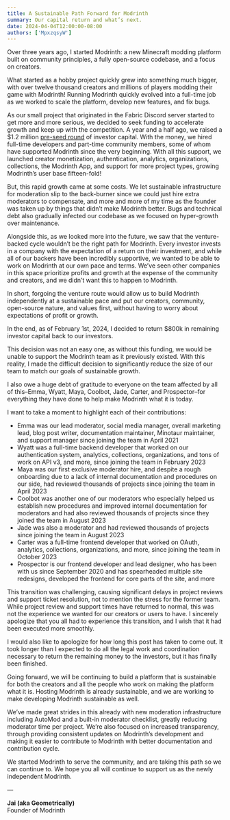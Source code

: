 ```yaml
---
title: A Sustainable Path Forward for Modrinth
summary: Our capital return and what’s next.
date: 2024-04-04T12:00:00-08:00
authors: ['MpxzqsyW']
---
```


Over three years ago, I started Modrinth: a new Minecraft modding platform built on community principles, a fully open-source codebase, and a focus on creators.

What started as a hobby project quickly grew into something much bigger, with over twelve thousand creators and millions of players modding their game with Modrinth! Running Modrinth quickly evolved into a full-time job as we worked to scale the platform, develop new features, and fix bugs.

As our small project that originated in the Fabric Discord server started to get more and more serious, we decided to seek funding to accelerate growth and keep up with the competition. A year and a half ago, we raised a $1.2 million [pre-seed round](/news/article/accelerating-development) of investor capital. With the money, we hired full-time developers and part-time community members, some of whom have supported Modrinth since the very beginning. With all this support, we launched creator monetization, authentication, analytics, organizations, collections, the Modrinth App, and support for more project types, growing Modrinth’s user base fifteen-fold!

But, this rapid growth came at some costs. We let sustainable infrastructure for moderation slip to the back-burner since we could just hire extra moderators to compensate, and more and more of my time as the founder was taken up by things that didn’t make Modrinth better. Bugs and technical debt also gradually infected our codebase as we focused on hyper-growth over maintenance.

Alongside this, as we looked more into the future, we saw that the venture-backed cycle wouldn’t be the right path for Modrinth. Every investor invests in a company with the expectation of a return on their investment, and while all of our backers have been incredibly supportive, we wanted to be able to work on Modrinth at our own pace and terms. We’ve seen other companies in this space prioritize profits and growth at the expense of the community and creators, and we didn’t want this to happen to Modrinth.

In short, forgoing the venture route would allow us to build Modrinth independently at a sustainable pace and put our creators, community, open-source nature, and values first, without having to worry about expectations of profit or growth.

In the end, as of February 1st, 2024, I decided to return $800k in remaining investor capital back to our investors.

This decision was not an easy one, as without this funding, we would be unable to support the Modrinth team as it previously existed. With this reality, I made the difficult decision to significantly reduce the size of our team to match our goals of sustainable growth.

I also owe a huge debt of gratitude to everyone on the team affected by all of this–Emma, Wyatt, Maya, Coolbot, Jade, Carter, and Prospector–for everything they have done to help make Modrinth what it is today.

I want to take a moment to highlight each of their contributions:

- Emma was our lead moderator, social media manager, overall marketing lead, blog post writer, documentation maintainer, Minotaur maintainer, and support manager since joining the team in April 2021
- Wyatt was a full-time backend developer that worked on our authentication system, analytics, collections, organizations, and tons of work on API v3, and more, since joining the team in February 2023
- Maya was our first exclusive moderator hire, and despite a rough onboarding due to a lack of internal documentation and procedures on our side, had reviewed thousands of projects since joining the team in April 2023
- Coolbot was another one of our moderators who especially helped us establish new procedures and improved internal documentation for moderators and had also reviewed thousands of projects since they joined the team in August 2023
- Jade was also a moderator and had reviewed thousands of projects since joining the team in August 2023
- Carter was a full-time frontend developer that worked on OAuth, analytics, collections, organizations, and more, since joining the team in October 2023
- Prospector is our frontend developer and lead designer, who has been with us since September 2020 and has spearheaded multiple site redesigns, developed the frontend for core parts of the site, and more

This transition was challenging, causing significant delays in project reviews and support ticket resolution, not to mention the stress for the former team. While project review and support times have returned to normal, this was not the experience we wanted for our creators or users to have. I sincerely apologize that you all had to experience this transition, and I wish that it had been executed more smoothly.

I would also like to apologize for how long this post has taken to come out. It took longer than I expected to do all the legal work and coordination necessary to return the remaining money to the investors, but it has finally been finished.

Going forward, we will be continuing to build a platform that is sustainable for both the creators and all the people who work on making the platform what it is. Hosting Modrinth is already sustainable, and we are working to make developing Modrinth sustainable as well.

We’ve made great strides in this already with new moderation infrastructure including AutoMod and a built-in moderator checklist, greatly reducing moderator time per project. We’re also focused on increased transparency, through providing consistent updates on Modrinth’s development and making it easier to contribute to Modrinth with better documentation and contribution cycle.

We started Modrinth to serve the community, and are taking this path so we can continue to. We hope you all will continue to support us as the newly independent Modrinth.

—

**Jai (aka Geometrically)**  
Founder of Modrinth
